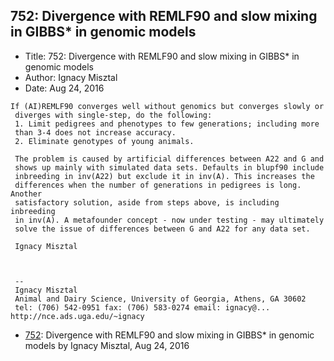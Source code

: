 ## 752: Divergence with REMLF90 and slow mixing in GIBBS* in genomic models

- Title: 752: Divergence with REMLF90 and slow mixing in GIBBS* in genomic models
- Author: Ignacy Misztal
- Date: Aug 24, 2016
```
If (AI)REMLF90 converges well without genomics but converges slowly or 
 diverges with single-step, do the following:
 1. Limit pedigrees and phenotypes to few generations; including more 
 than 3-4 does not increase accuracy.
 2. Eliminate genotypes of young animals.

 The problem is caused by artificial differences between A22 and G and 
 shows up mainly with simulated data sets. Defaults in blupf90 include 
 inbreeding in inv(A22) but exclude it in inv(A). This increases the 
 differences when the number of generations in pedigrees is long. Another 
 satisfactory solution, aside from steps above, is including inbreeding 
 in inv(A). A metafounder concept - now under testing - may ultimately 
 solve the issue of differences between G and A22 for any data set.

 Ignacy Misztal



 -- 
 Ignacy Misztal
 Animal and Dairy Science, University of Georgia, Athens, GA 30602
 tel: (706) 542-0951 fax: (706) 583-0274 email: ignacy@...
http://nce.ads.uga.edu/~ignacy
```

- [752](0752.md): Divergence with REMLF90 and slow mixing in GIBBS* in genomic models by Ignacy Misztal, Aug 24, 2016
